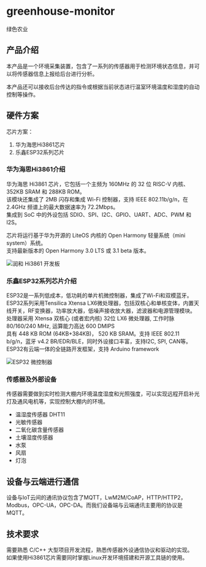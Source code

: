 # greenhouse-monitor

绿色农业

## 产品介绍

本产品是一个环境采集装置，包含了一系列的传感器用于检测环境状态信息，并可以将传感器信息上报给后台进行分析。

本产品还可以接收后台传达的指令或根据当前状态进行温室环境温度和湿度的自动控制等操作。

## 硬件方案

芯片方案：

1. 华为海思Hi3861芯片
2. 乐鑫ESP32系列芯片

### 华为海思Hi3861介绍

华为海思 Hi3861 芯片，它包括一个主频为 160MHz 的 32 位 RISC-V 内核、352KB SRAM 和 288KB ROM。  
该模块还集成了 2MB 闪存和集成 Wi-Fi 控制器，支持 IEEE 802.11b/g/n，在 2.4GHz 频谱上的最大数据速率为 72.2Mbps。  
集成到 SoC 中的外设包括 SDIO、SPI、I2C、GPIO、UART、ADC、PWM 和 I2S。

芯片将运行基于华为开源的 LiteOS 内核的 Open Harmony 轻量系统（mini system）系统。  
支持最新版本的 Open Harmony 3.0 LTS 或 3.1 beta 版本。  

![润和 Hi3861 开发板](https://static.sitestack.cn/projects/openharmony-1.0-zh-cn/quick-start/figures/Hi3861-WLAN%E6%A8%A1%E7%BB%84%E5%A4%96%E8%A7%82%E5%9B%BE.png)

### 乐鑫ESP32系列芯片介绍

ESP32是一系列低成本，低功耗的单片机微控制器，集成了Wi-Fi和双模蓝牙。 ESP32系列采用Tensilica Xtensa LX6微处理器，包括双核心和单核变体，内置天线开关，RF变换器，功率放大器，低噪声接收放大器，滤波器和电源管理模块。  
处理器采用 Xtensa 双核心 (或者宏内核) 32位 LX6 微处理器, 工作时脉 80/160/240 MHz, 运算能力高达 600 DMIPS  
具有 448 KB ROM (64KB+384KB)， 520 KB SRAM。支持 IEEE 802.11 b/g/n，蓝牙 v4.2 BR/EDR/BLE，同时外设接口丰富，支持I2C, SPI, CAN等。  
ESP32有云端一体的全链路开发框架，支持 Arduino framework  

![ESP32 微控制器](https://upload.wikimedia.org/wikipedia/commons/3/33/Espressif_ESP-WROOM-32_Wi-Fi_%26_Bluetooth_Module.jpg)

### 传感器及外部设备

传感器需要做到实时检测大棚内环境温度湿度和光照强度，可以实现远程开启补光灯及通风电机等，实现控制大棚内的环境。

- 温湿度传感器 DHT11
- 光敏传感器
- 二氧化碳含量传感器
- 土壤湿度传感器
- 水泵
- 风扇
- 灯泡

## 设备与云端进行通信

设备与IoT云间的通讯协议包含了MQTT，LwM2M/CoAP，HTTP/HTTP2，Modbus，OPC-UA，OPC-DA。而我们设备端与云端通讯主要用的协议是MQTT。

## 技术要求

需要熟悉 C/C++ 大型项目开发流程，熟悉传感器外设通信协议和驱动的实现。  
如果使用Hi3861芯片需要同时掌握Linux开发环境搭建和开源工具链的使用。

